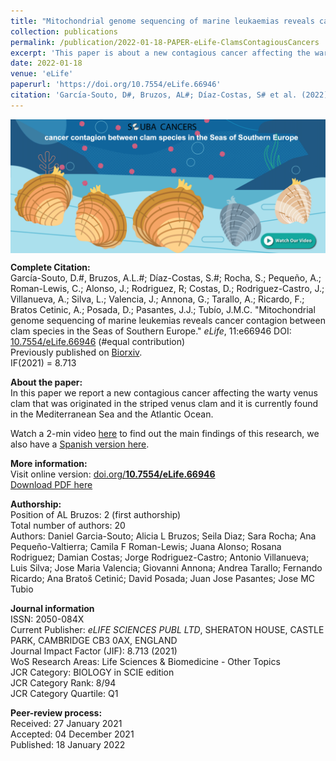 ```yaml
---
title: "Mitochondrial genome sequencing of marine leukaemias reveals cancer contagion between clam species in the Seas of Southern Europe"
collection: publications
permalink: /publication/2022-01-18-PAPER-eLife-ClamsContagiousCancers
excerpt: 'This paper is about a new contagious cancer affecting the warty venus clam that was originated in the striped venus clam and it is currently found in the Mediterranean Sea and the Atlantic Ocean.'
date: 2022-01-18
venue: 'eLife'
paperurl: 'https://doi.org/10.7554/eLife.66946'
citation: 'García-Souto, D#, Bruzos, AL#; Díaz-Costas, S# et al. (2022). &quot;Mitochondrial genome sequencing of marine leukemias reveals cancer contagion between clam species in the Seas of Southern Europe.&quot; <i>eLife</i>. 11:e66946. doi: 10.7554/eLife.66946 - IF(2021) = 8.713 (#equal contribution)'
---
```


<a href="https://www.youtube.com/watch?v=faL_ALYuP4I" target="_blank"> 
<img align="center" src="/files/papers/2022-01-18-PAPER_eLife_ContagiousCancer-clams-VIDEO.png"/> 
</a>

**Complete Citation:**  
García-Souto, D.#, Bruzos, A.L.#; Díaz-Costas, S.#; Rocha, S.; Pequeño, A.; Roman-Lewis, C.; Alonso, J.; Rodriguez, R; Costas, D.; Rodriguez-Castro, J.; Villanueva, A.; Silva, L.; Valencia, J.; Annona, G.; Tarallo, A.; Ricardo, F.; Bratos Cetinic, A.; Posada, D.; Pasantes, J.J.; Tubío, J.M.C. "Mitochondrial genome sequencing of marine leukemias reveals cancer contagion between clam species in the Seas of Southern Europe." <i>eLife</i>, 11:e66946 DOI: [10.7554/eLife.66946](https://doi.org/10.7554/eLife.66946) (#equal contribution)  
Previously published on [Biorxiv](https://www.biorxiv.org/content/10.1101/2021.03.10.434714v1).   
IF(2021) = 8.713  

**About the paper:**  
In this paper we report a new contagious cancer affecting the warty venus clam that was originated in the striped venus clam and it is currently found in the Mediterranean Sea and the Atlantic Ocean.  

Watch a 2-min video [here](https://www.youtube.com/watch?v=faL_ALYuP4I) to find out the main findings of this research, we also have a [Spanish version here](https://www.youtube.com/watch?v=717MLSNLoUY).

**More information:**  
Visit online version: [doi.org/**10.7554/eLife.66946**](https://doi.org/10.7554/eLife.66946)  
[Download PDF here](https://ALBruzos.github.io/files/papers/2022-01-18-PAPER_eLife_ContagiousCancer-clams.pdf)

**Authorship:**  
Position of AL Bruzos: 2 (first authorship)  
Total number of authors: 20  
Authors: Daniel Garcia-Souto; Alicia L Bruzos; Seila Diaz; Sara Rocha; Ana Pequeño-Valtierra; Camila F Roman-Lewis; Juana Alonso; Rosana Rodriguez; Damian Costas; Jorge Rodriguez-Castro; Antonio Villanueva; Luis Silva; Jose Maria Valencia; Giovanni Annona; Andrea Tarallo; Fernando Ricardo; Ana Bratoš Cetinić; David Posada; Juan Jose Pasantes; Jose MC Tubio  

**Journal information**  
ISSN: 2050-084X   
Current Publisher: *eLIFE SCIENCES PUBL LTD*, SHERATON HOUSE, CASTLE PARK, CAMBRIDGE CB3 0AX, ENGLAND  
Journal Impact Factor (JIF): 8.713 (2021)  
WoS Research Areas: Life Sciences & Biomedicine - Other Topics  
JCR Category: BIOLOGY in SCIE edition  
JCR Category Rank: 8/94  
JCR Category Quartile: Q1  

**Peer-review process:**  
Received: 27 January 2021  
Accepted: 04 December 2021  
Published: 18 January 2022    
